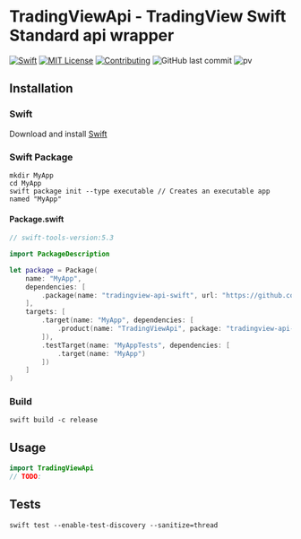 # TradingViewApi - TradingView Swift Standard api wrapper
[![Swift](https://img.shields.io/badge/swift-5.3-brightgreen.svg)](https://swift.org/download/#releases) [![MIT License](https://img.shields.io/badge/license-MIT-brightgreen.svg)](https://github.com/anvarios/coingecko-api-swift/blob/master/LICENSE/) [![Contributing](https://img.shields.io/badge/contributing-guide-brightgreen.svg)](https://github.com/anvarios/coingecko-api-swift/blob/master/CONTRIBUTING.md) ![GitHub last commit](https://img.shields.io/github/last-commit/anvarios/tradingview-api-swift) ![pv](https://pageview.vercel.app/?github_user=anvarios)

## Installation
### Swift
Download and install [Swift](https://swift.org/download)

### Swift Package
```shell
mkdir MyApp
cd MyApp
swift package init --type executable // Creates an executable app named "MyApp"
```

#### Package.swift
```swift
// swift-tools-version:5.3

import PackageDescription

let package = Package(
    name: "MyApp",
    dependencies: [
        .package(name: "tradingview-api-swift", url: "https://github.com/anvarios/tradingview-api-swift.git", .branch("master"))
    ],
    targets: [
        .target(name: "MyApp", dependencies: [
            .product(name: "TradingViewApi", package: "tradingview-api-swift"),
        ]),
        .testTarget(name: "MyAppTests", dependencies: [
            .target(name: "MyApp")
        ])
    ]
)
```

### Build
```shell
swift build -c release
```

## Usage
```swift
import TradingViewApi
// TODO:
```

## Tests
```shell
swift test --enable-test-discovery --sanitize=thread
```
